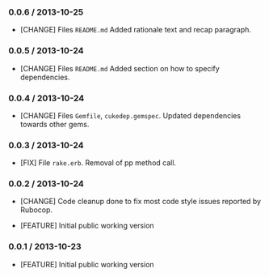 ### 0.0.6 / 2013-10-25
* [CHANGE] Files `README.md` Added rationale text and recap paragraph.

### 0.0.5 / 2013-10-24
* [CHANGE] Files `README.md` Added section on how to specify dependencies.

### 0.0.4 / 2013-10-24
* [CHANGE] Files `Gemfile`, `cukedep.gemspec`. Updated dependencies towards other gems.

### 0.0.3 / 2013-10-24
* [FIX] File `rake.erb`. Removal of pp method call.

### 0.0.2 / 2013-10-24
* [CHANGE] Code cleanup done to fix most code style issues reported by Rubocop.

* [FEATURE] Initial public working version

### 0.0.1 / 2013-10-23

* [FEATURE] Initial public working version
